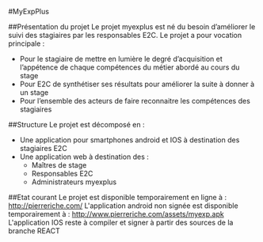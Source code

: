 #MyExpPlus

##Présentation du projet
Le projet myexplus est né du besoin d’améliorer le suivi des stagiaires par les responsables E2C.
Le projet a pour vocation principale :
+ Pour le stagiaire de mettre en lumière le degré d’acquisition et l’appétence de chaque compétences du métier abordé au cours du stage
+ Pour E2C de synthétiser ses résultats pour améliorer la suite à donner à un stage
+ Pour l’ensemble des acteurs de faire reconnaitre les compétences des stagiaires

##Structure
Le projet est décomposé en :
+ Une application pour smartphones android et IOS à destination des stagiaires E2C
+ Une application web à destination des :
  + Maîtres de stage
  + Responsables E2C
  + Administrateurs myexplus
  
##Etat courant
Le projet est disponible temporairement en ligne à : http://pierreriche.com/
L'application android non signée est disponible temporairement à : http://www.pierreriche.com/assets/myexp.apk
L'application IOS reste à compiler et signer à partir des sources de la branche REACT
